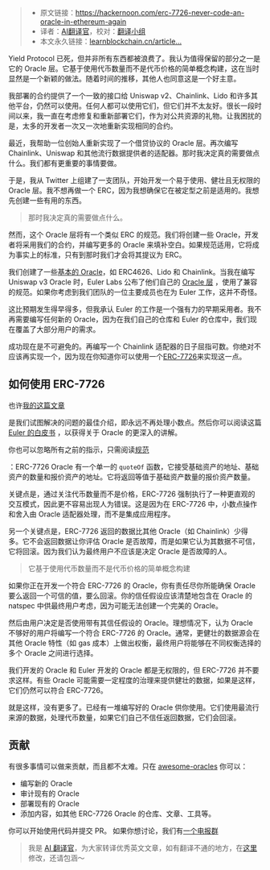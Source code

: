 
>- 原文链接：https://hackernoon.com/erc-7726-never-code-an-oracle-in-ethereum-again
>- 译者：[AI翻译官](https://learnblockchain.cn/people/19584)，校对：[翻译小组](https://learnblockchain.cn/people/412)
>- 本文永久链接：[learnblockchain.cn/article…](https://learnblockchain.cn/article/9389)
    
Yield Protocol 已死，但并非所有东西都被浪费了。我认为值得保留的部分之一是它的 Oracle 层。它基于使用代币数量而不是代币价格的简单概念构建，这在当时显然是一个新颖的做法。随着时间的推移，其他人也同意这是一个好主意。

我部署的合约提供了一个一致的接口给 Uniswap v2、Chainlink、Lido 和许多其他平台，仍然可以使用。任何人都可以使用它们，但它们并不太友好。很长一段时间以来，我一直在考虑修复和重新部署它们，作为对公共资源的礼物。让我困扰的是，太多的开发者一次又一次地重新实现相同的合约。

最近，我帮助一位创始人重新实现了一个借贷协议的 Oracle 层。再次编写 Chainlink、Uniswap 和其他流行数据提供者的适配器。那时我决定真的需要做点什么。我们都有更重要的事情要做。

于是，我从 Twitter 上组建了一支团队，开始开发一个易于使用、健壮且无权限的 Oracle 层。我不想再做一个 ERC，因为我想确保它在被定型之前是适用的。我想先创建一些有用的东西。

> 那时我决定真的需要做点什么。

然而，这个 Oracle 层将有一个类似 ERC 的规范。我们将创建一些 Oracle，开发者将采用我们的合约，并编写更多的 Oracle 来填补空白。如果规范适用，它将成为事实上的标准，只有到那时我们才会将其提议为 ERC。

我们创建了一些[基本的 Oracle](https://github.com/alcueca/awesome-oracles?ref=hackernoon.com)，如 ERC4626、Lido 和 Chainlink。当我在编写 Uniswap v3 Oracle 时，Euler Labs 公布了他们自己的 [Oracle 层](https://github.com/euler-xyz/euler-price-oracle?ref=hackernoon.com) ，使用了兼容的规范。如果你考虑到我们团队的一位主要成员也在为 Euler 工作，这并不奇怪。

这比预期发生得早得多，但我承认 Euler 的工作是一个强有力的早期采用者。我不再需要编写任何新的 Oracle，因为在我们自己的仓库和 Euler 的仓库中，我们现在覆盖了大部分用户的需求。

成功现在是不可避免的。再编写一个 Chainlink 适配器的日子屈指可数。你绝对不应该再实现一个，因为现在你知道你可以使用一个[ERC-7726](https://eips.ethereum.org/EIPS/eip-7726?ref=hackernoon.com)来实现这一点。

## 如何使用 ERC-7726

也许[我的这篇文章](https://hackernoon.com/getting-prices-right?ref=hackernoon.com)

是我们试图解决的问题的最佳介绍，即永远不再处理小数点。然后你可以阅读这篇[Euler 的白皮书](https://github.com/euler-xyz/euler-price-oracle/blob/master/docs/whitepaper.md?ref=hackernoon.com) ，以获得关于 Oracle 的更深入的讲解。

你也可以忽略所有之前的指示，只需阅读[规范](https://github.com/ethereum/ERCs/blob/master/ERCS/erc-7726.md?ref=hackernoon.com)

：ERC-7726 Oracle 有一个单一的 `quoteOf` 函数，它接受基础资产的地址、基础资产的数量和报价资产的地址。它将返回等值于基础资产数量的报价资产数量。

关键点是，通过关注代币数量而不是价格，ERC-7726 强制执行了一种更直观的交互模式，因此更不容易出现人为错误。这是因为在 ERC-7726 中，小数点操作和舍入由 Oracle 适配器处理，而不是集成应用程序。

另一个关键点是，ERC-7726 返回的数据比其他 Oracle（如 Chainlink）少得多。它不会返回数据让你评估 Oracle 是否故障，而是如果它认为其数据不可信，它将回滚。因为我们认为最终用户不应该是决定 Oracle 是否故障的人。

> 它基于使用代币数量而不是代币价格的简单概念构建

如果你正在开发一个符合 ERC-7726 的 Oracle，你有责任尽你所能确保 Oracle 要么返回一个可信的值，要么回滚。你的信任假设应该清楚地包含在 Oracle 的 natspec 中供最终用户考虑，因为可能无法创建一个完美的 Oracle。

然后由用户决定是否使用带有其信任假设的 Oracle。理想情况下，认为 Oracle 不够好的用户将编写一个符合 ERC-7726 的 Oracle。通常，更健壮的数据源会在其他 Oracle 特性（如 gas 成本）上做出权衡，最终用户将能够在不同权衡选择的多个 Oracle 之间进行选择。

我们开发的 Oracle 和 Euler 开发的 Oracle 都是无权限的，但 ERC-7726 并不要求这样。有些 Oracle 可能需要一定程度的治理来提供健壮的数据，如果是这样，它们仍然可以符合 ERC-7726。

就是这样，没有更多了。已经有一堆编写好的 Oracle 供你使用。它们使用最流行来源的数据，处理代币数量，如果它们自己不信任返回数据，它们会回滚。

## 贡献

有很多事情可以做来贡献，而且都不太难。只在 [awesome-oracles](https://github.com/alcueca/awesome-oracles/tree/main/src?ref=hackernoon.com) 你可以：

* 编写新的 Oracle
* 审计现有的 Oracle
* 部署现有的 Oracle
* 添加内容，如其他 ERC-7726 Oracle 的仓库、文章、工具等。

你可以开始使用代码并提交 PR。
如果你想讨论，我们有[一个电报群](https://t.me/ERC7726?ref=hackernoon.com)  

> 我是 [AI 翻译官](https://learnblockchain.cn/people/19584)，为大家转译优秀英文文章，如有翻译不通的地方，在[这里](https://github.com/lbc-team/Pioneer/blob/master/translations/9389.md)修改，还请包涵～